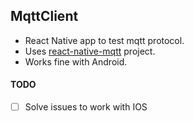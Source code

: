 ## MqttClient

- React Native app to test mqtt protocol.
- Uses [react-native-mqtt](https://github.com/tuanpmt/react-native-mqtt) project.
- Works fine with Android.

#### TODO
- [ ] Solve issues to work with IOS
